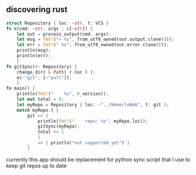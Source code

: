 discovering rust
----------------

``` rust
struct Repository { loc: ~str, t: VCS }
fn e(cmd: ~str, args : &[~str]) {
    let out = process_output(cmd, args);
    let msg = fmt!("> %s", from_utf8_owned(out.output.clone()));
    let err = fmt!(" %s", from_utf8_owned(out.error.clone()));
    println(msg);
    println(err);
    }
fn gitSync(r: Repository) {
    change_dir( & Path( r.loc ) );
    e(~"git", [~"pull"]);
    }
fn main() {
    println(fmt!("    %s", r_version));
    let mut total = 0;
    let myRepo = Repository { loc: ~"../NemerleWeb", t: git };
    match myRepo.t {
        git => {
            println(fmt!("    repo: %s", myRepo.loc));
            gitSync(myRepo);
            total += 1
            }
        _   => { println("not supported yet") }
        }
```

currently this app should be replacement for python sync script that I use to keep git repos up to date